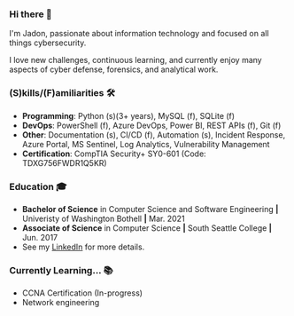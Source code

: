 ### Hi there 👋
I'm Jadon, passionate about information technology and focused on all things cybersecurity.

I love new challenges, continuous learning, and currently enjoy many aspects of cyber defense, forensics, and analytical work.

### (S)kills/(F)amiliarities 🛠
- **Programming**: Python (s)(3+ years), MySQL (f), SQLite (f)
- **DevOps**: PowerShell (f), Azure DevOps, Power BI, REST APIs (f), Git (f)
- **Other**: Documentation (s), CI/CD (f), Automation (s), Incident Response, Azure Portal, MS Sentinel, Log Analytics, Vulnerability Management
- **Certification**: CompTIA Security+ SY0-601 (Code: TDXG756FWDR1Q5KR)

### Education 🎓
- **Bachelor of Science** in Computer Science and Software Engineering **|** Univeristy of Washington Bothell **|** Mar. 2021
- **Associate of Science** in Computer Science **|** South Seattle College **|** Jun. 2017
- See my [LinkedIn](https://www.linkedin.com/in/jadonscombs) for more details.

### Currently Learning... 📚
- CCNA Certification (In-progress)
- Network engineering

<!---
jadonscombs/jadonscombs is a ✨ special ✨ repository because its `README.md` (this file) appears on your GitHub profile.
You can click the Preview link to take a look at your changes.
--->
